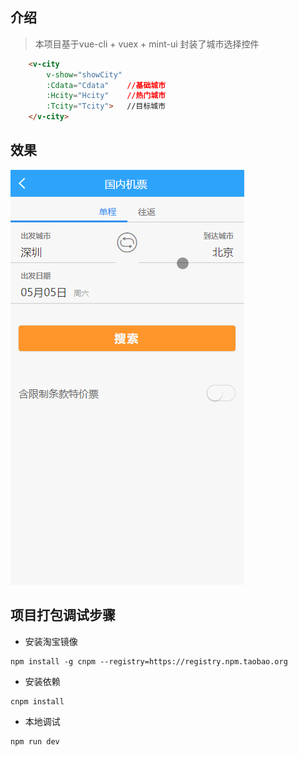 
## 介绍

>  本项目基于vue-cli + vuex + mint-ui 封装了城市选择控件

```html
    <v-city
        v-show="showCity"
        :Cdata="Cdata"    //基础城市
        :Hcity="Hcity"    //热门城市
        :Tcity="Tcity">   //目标城市
    </v-city>

```
## 效果
![vue](ex.gif)

## 项目打包调试步骤


* 安装淘宝镜像
```shell
npm install -g cnpm --registry=https://registry.npm.taobao.org
```

* 安装依赖
```shell
cnpm install
```
* 本地调试
```shell
npm run dev
```

